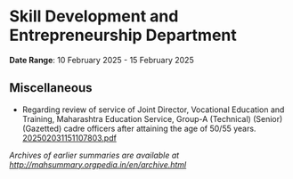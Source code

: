 # Skill Development and Entrepreneurship Department

**Date Range**: 10 February 2025 - 15 February 2025


## Miscellaneous
- Regarding review of service of Joint Director, Vocational Education and Training, Maharashtra Education Service, Group-A (Technical) (Senior) (Gazetted) cadre officers after attaining the age of 50/55 years.\
  [202502031151107803.pdf](https://gr.maharashtra.gov.in/Site/Upload/Government%20Resolutions/English/202502031151107803.pdf)


*Archives of earlier summaries are available at http://mahsummary.orgpedia.in/en/archive.html*